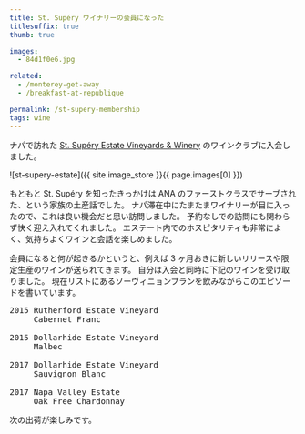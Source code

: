 ```yaml
---
title: St. Supéry ワイナリーの会員になった
titlesuffix: true
thumb: true

images:
  - 84d1f0e6.jpg

related:
  - /monterey-get-away
  - /breakfast-at-republique

permalink: /st-supery-membership
tags: wine
---
```


ナパで訪れた [St. Supéry Estate Vineyards & Winery](https://www.stsupery.com) のワインクラブに入会しました。

![st-supery-estate]({{ site.image_store }}{{ page.images[0] }})

もともと St. Supéry を知ったきっかけは ANA のファーストクラスでサーブされた、という家族の土産話でした。
ナパ滞在中にたまたまワイナリーが目に入ったので、これは良い機会だと思い訪問しました。
予約なしでの訪問にも関わらず快く迎え入れてくれました。
エステート内でのホスピタリティも非常によく、気持ちよくワインと会話を楽しめました。

会員になると何が起きるかというと、例えば 3 ヶ月おきに新しいリリースや限定生産のワインが送られてきます。
自分は入会と同時に下記のワインを受け取りました。
現在リストにあるソーヴィニョンブランを飲みながらこのエピソードを書いています。

<pre class="wine-list">
2015 Rutherford Estate Vineyard
     Cabernet Franc

2015 Dollarhide Estate Vineyard
     Malbec

2017 Dollarhide Estate Vineyard
     Sauvignon Blanc

2017 Napa Valley Estate
     Oak Free Chardonnay
</pre>

次の出荷が楽しみです。
